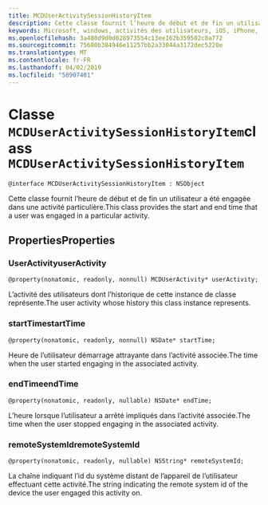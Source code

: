 ```yaml
---
title: MCDUserActivitySessionHistoryItem
description: Cette classe fournit l’heure de début et de fin un utilisateur a été engagée dans une activité particulière.
keywords: Microsoft, windows, activités des utilisateurs, iOS, iPhone, objectiveC, les appareils, Project Rome connectés
ms.openlocfilehash: 3a480d9d0d028973554c13ee162b359502c8a772
ms.sourcegitcommit: 75680b384946e11257bb2a33044a3172dec5220e
ms.translationtype: MT
ms.contentlocale: fr-FR
ms.lasthandoff: 04/02/2019
ms.locfileid: "58907401"
---
```

# <a name="class-mcduseractivitysessionhistoryitem"></a><span data-ttu-id="ea087-104">Classe `MCDUserActivitySessionHistoryItem`</span><span class="sxs-lookup"><span data-stu-id="ea087-104">class `MCDUserActivitySessionHistoryItem`</span></span>

```
@interface MCDUserActivitySessionHistoryItem : NSObject
```

<span data-ttu-id="ea087-105">Cette classe fournit l’heure de début et de fin un utilisateur a été engagée dans une activité particulière.</span><span class="sxs-lookup"><span data-stu-id="ea087-105">This class provides the start and end time that a user was engaged in a particular activity.</span></span>


## <a name="properties"></a><span data-ttu-id="ea087-106">Properties</span><span class="sxs-lookup"><span data-stu-id="ea087-106">Properties</span></span>

### <a name="useractivity"></a><span data-ttu-id="ea087-107">UserActivity</span><span class="sxs-lookup"><span data-stu-id="ea087-107">userActivity</span></span>
`@property(nonatomic, readonly, nonnull) MCDUserActivity* userActivity;`

<span data-ttu-id="ea087-108">L’activité des utilisateurs dont l’historique de cette instance de classe représente.</span><span class="sxs-lookup"><span data-stu-id="ea087-108">The user activity whose history this class instance represents.</span></span>

### <a name="starttime"></a><span data-ttu-id="ea087-109">startTime</span><span class="sxs-lookup"><span data-stu-id="ea087-109">startTime</span></span>
`@property(nonatomic, readonly, nonnull) NSDate* startTime;`

<span data-ttu-id="ea087-110">Heure de l’utilisateur démarrage attrayante dans l’activité associée.</span><span class="sxs-lookup"><span data-stu-id="ea087-110">The time when the user started engaging in the associated activity.</span></span>

### <a name="endtime"></a><span data-ttu-id="ea087-111">endTime</span><span class="sxs-lookup"><span data-stu-id="ea087-111">endTime</span></span>
`@property(nonatomic, readonly, nullable) NSDate* endTime;`

<span data-ttu-id="ea087-112">L’heure lorsque l’utilisateur a arrêté impliqués dans l’activité associée.</span><span class="sxs-lookup"><span data-stu-id="ea087-112">The time when the user stopped engaging in the associated activity.</span></span>

### <a name="remotesystemid"></a><span data-ttu-id="ea087-113">remoteSystemId</span><span class="sxs-lookup"><span data-stu-id="ea087-113">remoteSystemId</span></span>
`@property(nonatomic, readonly, nullable) NSString* remoteSystemId;`

<span data-ttu-id="ea087-114">La chaîne indiquant l’id du système distant de l’appareil de l’utilisateur effectuant cette activité.</span><span class="sxs-lookup"><span data-stu-id="ea087-114">The string indicating the remote system id of the device the user engaged this activity on.</span></span>